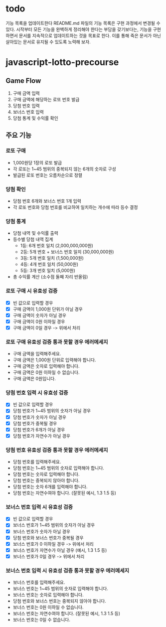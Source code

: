 # todo

기능 목록을 업데이트한다
README.md 파일의 기능 목록은 구현 과정에서 변경될 수 있다. 시작부터 모든 기능을 완벽하게 정리해야 한다는 부담을 갖기보다는, 기능을 구현하면서 문서를 지속적으로 업데이트하는 것을 목표로 한다. 이를 통해 죽은 문서가 아닌 살아있는 문서로 유지될 수 있도록 노력해 보자.

# javascript-lotto-precourse

## Game Flow

1. 구매 금액 입력
2. 구매 금액에 해당하는 로또 번호 발급
3. 당첨 번호 입력
4. 보너스 번호 입력
5. 당첨 통계 및 수익률 확인

## 주요 기능

### 로또 구매

- 1,000원당 1장의 로또 발급
- 각 로또는 1~45 범위의 중복되지 않는 6개의 숫자로 구성
- 발급된 로또 번호는 오름차순으로 정렬

### 당첨 확인

- 당첨 번호 6개와 보너스 번호 1개 입력
- 각 로또 번호와 당첨 번호를 비교하여 일치하는 개수에 따라 등수 결정

### 당첨 통계

- 당첨 내역 및 수익률 출력
- 등수별 당첨 내역 집계
  - 1등: 6개 번호 일치 (2,000,000,000원)
  - 2등: 5개 번호 + 보너스 번호 일치 (30,000,000원)
  - 3등: 5개 번호 일치 (1,500,000원)
  - 4등: 4개 번호 일치 (50,000원)
  - 5등: 3개 번호 일치 (5,000원)
- 총 수익률 계산 (소수점 둘째 자리 반올림)

### 로또 구매 시 유효성 검증

- [x] 빈 값으로 입력할 경우
- [x] 구매 금액이 1,000원 단위가 아닐 경우
- [x] 구매 금액이 숫자가 아닐 경우
- [x] 구매 금액이 0원 이하일 경우
- [x] 구매 금액이 0일 경우 -> 위에서 처리

### 로또 구매 유효성 검증 통과 못할 경우 에러메세지

- 구매 금액을 입력해주세요.
- 구매 금액은 1,000원 단위로 입력해야 합니다.
- 구매 금액은 숫자로 입력해야 합니다.
- 구매 금액은 0원 이하일 수 없습니다.
- 구매 금액은 0원입니다.

### 당첨 번호 입력 시 유효성 검증

- [x] 빈 값으로 입력할 경우
- [x] 당첨 번호가 1~45 범위의 숫자가 아닐 경우
- [x] 당첨 번호가 숫자가 아닐 경우
- [x] 당첨 번호가 중복될 경우
- [x] 당첨 번호가 6개가 아닐 경우
- [x] 당첨 번호가 자연수가 아닐 경우

### 당첨 번호 유효성 검증 통과 못할 경우 에러메세지

- 당첨 번호를 입력해주세요.
- 당첨 번호는 1~45 범위의 숫자로 입력해야 합니다.
- 당첨 번호는 숫자로 입력해야 합니다.
- 당첨 번호는 중복되지 않아야 합니다.
- 당첨 번호는 숫자 6개를 입력해야 합니다.
- 당첨 번호는 자연수여야 합니다. (잘못된 예시, 1.3 1.5 등)

### 보너스 번호 입력 시 유효성 검증

- [x] 빈 값으로 입력할 경우
- [x] 보너스 번호가 1~45 범위의 숫자가 아닐 경우
- [x] 보너스 번호가 숫자가 아닐 경우
- [x] 당첨 번호와 보너스 번호가 중복될 경우
- [x] 보너스 번호가 0 이하일 경우 -> 위에서 처리
- [x] 보너스 번호가 자연수가 아닐 경우 (예시, 1.3 1.5 등)
- [x] 보너스 번호가 0일 경우 -> 위에서 처리

### 보너스 번호 입력 시 유효성 검증 통과 못할 경우 에러메세지

- 보너스 번호를 입력해주세요.
- 보너스 번호는 1~45 범위의 숫자로 입력해야 합니다.
- 보너스 번호는 숫자로 입력해야 합니다.
- 당첨 번호와 보너스 번호는 중복되지 않아야 합니다.
- 보너스 번호는 0원 이하일 수 없습니다.
- 보너스 번호는 자연수여야 합니다. (잘못된 예시, 1.3 1.5 등)
- 보너스 번호는 0일 수 없습니다.
